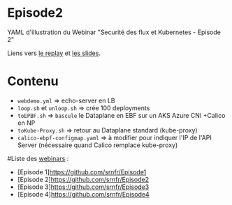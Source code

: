 # Episode2
YAML d'illustration du Webinar "Securité des flux et Kubernetes - Episode 2"


Liens vers [le replay](https://app.livestorm.co/bluetrusty/episode-2-securite-des-flux-et-kubernetes/live?s=e6cb5fc2-511f-4d0d-8ade-998ba9d95a2f) et [les slides](https://dl.bluetrusty.eu/Webinar-SecuriteReseauKubernetes-Episode2.pdf).

# Contenu
- `webdemo.yml` => echo-server en LB
- `loop.sh` et `unloop.sh` => crée 100 deployments
- `toEPBF.sh` => `bascule` le Dataplane en EBF sur un AKS Azure CNI +Calico en NP
- `toKube-Proxy.sh` => retour au Dataplane standard (kube-proxy)
- `calico-ebpf-configmap.yaml` => à modifier pour indiquer l'IP de l'API Server (nécessaire quand Calico remplace kube-proxy)


#Liste des [webinars](https://app.livestorm.co/bluetrusty) :
- [Episode 1]https://github.com/srnfr/Episode1
- [Episode 2]https://github.com/srnfr/Episode2
- [Episode 3]https://github.com/srnfr/Episode3
- [Episode 4]https://github.com/srnfr/Episode4

